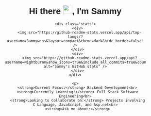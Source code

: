 <!DOCTYPE html>
<html>
<head>
  <style>
    body {
      font-family: Arial, sans-serif;
    }
    .container {
      text-align: center;
      padding: 20px;
    }
    .stats {
      display: flex;
      justify-content: center;
      align-items: center;
      gap: 20px;
      margin-top: 20px;
    }
    .connect-icons {
      display: inline-flex;
      gap: 10px;
      margin-top: 20px;
    }
  </style>
</head>
<body>
  <div class="container">
    <h1>Hi there <img src="https://github.com/TheDudeThatCode/TheDudeThatCode/blob/master/Assets/Hi.gif" width="30px">, I'm Sammy</h1>
    
    <div class="stats">
      <div>
        <img src="https://github-readme-stats.vercel.app/api/top-langs/?username=Sammywens&layout=compact&theme=dark&hide_border=false" />
      </div>
      <div>
        <img src="https://github-readme-stats.vercel.app/api?username=Nightburnn&show_icons=true&include_all_commits=true&count_private=true&layout=compact&theme=dark&hide_border=false&border_radius=2&hide=contribs" alt="Sammy's GitHub stats" />
      </div>
    </div>
    
    <p>
      <strong>Current Focus:</strong> Backend Development<br>
      <strong>Currently Learning:</strong> Full Stack Software Engineering<br>
      <strong>Looking to Collaborate on:</strong> Projects involving C Language, JavaScript, and Asp.net<br>
      <strong>Ask me about:</strong>
